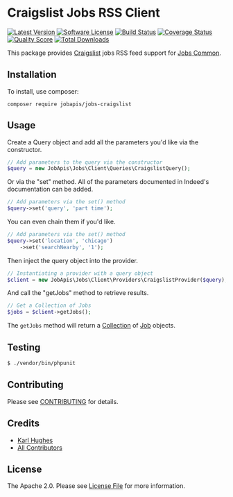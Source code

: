 # Craigslist Jobs RSS Client

[![Latest Version](https://img.shields.io/github/release/jobapis/jobs-craigslist.svg?style=flat-square)](https://github.com/jobapis/jobs-craigslist/releases)
[![Software License](https://img.shields.io/badge/license-APACHE%202.0-brightgreen.svg?style=flat-square)](LICENSE.md)
[![Build Status](https://img.shields.io/travis/jobapis/jobs-craigslist/master.svg?style=flat-square&1)](https://travis-ci.org/jobapis/jobs-craigslist)
[![Coverage Status](https://img.shields.io/scrutinizer/coverage/g/jobapis/jobs-craigslist.svg?style=flat-square)](https://scrutinizer-ci.com/g/jobapis/jobs-craigslist/code-structure)
[![Quality Score](https://img.shields.io/scrutinizer/g/jobapis/jobs-craigslist.svg?style=flat-square)](https://scrutinizer-ci.com/g/jobapis/jobs-craigslist)
[![Total Downloads](https://img.shields.io/packagist/dt/jobapis/jobs-craigslist.svg?style=flat-square)](https://packagist.org/packages/jobapis/jobs-craigslist)

This package provides [Craigslist](http://www.craigslist.org/about/sites) jobs RSS feed support for [Jobs Common](https://github.com/jobapis/jobs-common).

## Installation

To install, use composer:

```
composer require jobapis/jobs-craigslist
```

## Usage
Create a Query object and add all the parameters you'd like via the constructor.
 
```php
// Add parameters to the query via the constructor
$query = new JobApis\Jobs\Client\Queries\CraigslistQuery();
```

Or via the "set" method. All of the parameters documented in Indeed's documentation can be added.

```php
// Add parameters via the set() method
$query->set('query', 'part time');
```

You can even chain them if you'd like.

```php
// Add parameters via the set() method
$query->set('location', 'chicago')
    ->set('searchNearby', '1');
```
 
Then inject the query object into the provider.

```php
// Instantiating a provider with a query object
$client = new JobApis\Jobs\Client\Providers    \CraigslistProvider($query);
```

And call the "getJobs" method to retrieve results.

```php
// Get a Collection of Jobs
$jobs = $client->getJobs();
```

The `getJobs` method will return a [Collection](https://github.com/jobapis/jobs-common/blob/master/src/Collection.php) of [Job](https://github.com/jobapis/jobs-common/blob/master/src/Job.php) objects.

## Testing

``` bash
$ ./vendor/bin/phpunit
```

## Contributing

Please see [CONTRIBUTING](https://github.com/jobapis/jobs-craigslist/blob/master/CONTRIBUTING.md) for details.


## Credits

- [Karl Hughes](https://github.com/karllhughes)
- [All Contributors](https://github.com/jobapis/jobs-craigslist/contributors)


## License

The Apache 2.0. Please see [License File](https://github.com/jobapis/jobs-craigslist/blob/master/LICENSE) for more information.
